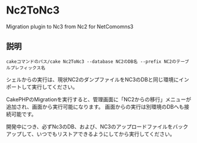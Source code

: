 Nc2ToNc3
==============

Migration plugin to Nc3 from Nc2 for NetComomns3

## 説明

```
cakeコマンドのパス/cake Nc2ToNc3 --database NC2のDB名 --prefix NC2のテーブルプレフィックス名
```

シェルからの実行は、現状NC2のダンプファイルをNC3のDBと同じ環境にインポートして実行してください。

CakePHPのMigrationを実行すると、管理画面に「NC2からの移行」メニューが追加され、画面から実行可能になります。
画面からの実行は別環境のDBへも接続可能です。

開発中につき、必ずNc3のDB、および、NC3のアップロードファイルをバックアップして、いつでもリストアできるようにしてから実行してください。
